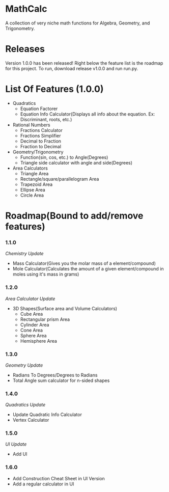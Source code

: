 # MathCalc
A collection of very niche math functions for Algebra, Geometry, and Trigonometry.
# Releases
Version 1.0.0 has been released! Right below the feature list is the roadmap for this project. To run, download release v1.0.0 and run run.py.
# List Of Features (1.0.0)
* Quadratics
    * Equation Factorer
    * Equation Info Calculator(Displays all info about the equation. Ex: Discriminant, roots, etc.)
* Rational Numbers
    * Fractions Calculator
    * Fractions Simplifier
    * Decimal to Fraction
    * Fraction to Decimal
* Geometry/Trigonometry
    * Function(sin, cos, etc.) to Angle(Degrees)
    * Triangle side calculator with angle and side(Degrees)
* Area Calculators
    * Triangle Area
    * Rectangle/square/parallelogram Area
    * Trapezoid Area
    * Ellipse Area
    * Circle Area
# Roadmap(Bound to add/remove features)
### 1.1.0
*Chemistry Update*
* Mass Calculator(Gives you the molar mass of a element/compound)
* Mole Calculator(Calculates the amount of a given element/compound in moles using it's mass in grams)

### 1.2.0
*Area Calculator Update*
* 3D Shapes(Surface area and Volume Calculators)
    * Cube Area
    * Rectangular prism Area
    * Cylinder Area
    * Cone Area
    * Sphere Area
    * Hemisphere Area

### 1.3.0
*Geometry Update*
* Radians To Degrees/Degrees to Radians
* Total Angle sum calculator for n-sided shapes

### 1.4.0
*Quadratics Update*
* Update Quadratic Info Calculator
* Vertex Calculator

### 1.5.0
*UI Update*
* Add UI

### 1.6.0
* Add Construction Cheat Sheet in UI Version
* Add a regular calculator in UI

